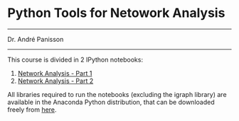 # Python Tools for Netowork Analysis

---

Dr. André Panisson

---

This course is divided in 2 IPython notebooks:

1. [Network Analysis - Part 1](http://nbviewer.ipython.org/github/panisson/ComplexNetworks/blob/master/NetworkAnalysis-01.ipynb)
2. [Network Analysis - Part 2](http://nbviewer.ipython.org/github/panisson/ComplexNetworks/blob/master/NetworkAnalysis-02.ipynb)

All libraries required to run the notebooks (excluding the igraph library) are available in the Anaconda  Python distribution, that can be downloaded freely from [here](http://continuum.io/downloads).

